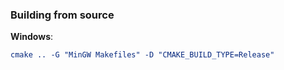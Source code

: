 ### Building from source

**Windows**:

```cmake
cmake .. -G "MinGW Makefiles" -D "CMAKE_BUILD_TYPE=Release"
```
